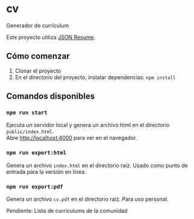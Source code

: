 # cv
Generador de currículum

Este proyecto utiliza [JSON Resume](https://jsonresume.org/p).

## Cómo comenzar

1. Clonar el proyecto
2. En el directorio del proyecto, instalar dependencias: `npm install`

## Comandos disponibles

### `npm run start`

Ejecuta un servidor local y genera un archivo html en el directorio `public/index.html`.<br />
Abre [http://localhost:4000](http://localhost:4000) para ver en el navegador.

### `npm run export:html`

Genera un archivo `index.html` en el directorio raíz. Usado como punto de entrada para la versión en línea.

### `npm run export:pdf`

Genera un archivo `cv.pdf` en el directorio raíz. Para uso personal.

Pendiente: Lista de currículums de la comunidad

